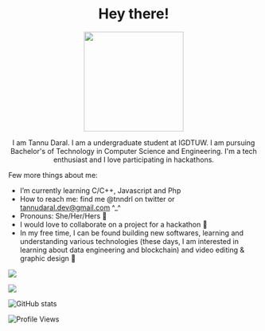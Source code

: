 <h1 align=center> Hey there! </h1>
<p align="center">
<img src="https://user-images.githubusercontent.com/70472388/137866328-fe2828b5-ec09-4260-a87f-b265dcdd64ac.png" width="200" height="200"/>
</p>

<p align=center>I am Tannu Daral. I am a undergraduate student at IGDTUW. I am pursuing Bachelor's of Technology in Computer Science and Engineering. I'm a tech enthusiast and I love participating in hackathons.</p>

Few more things about me: 

- I’m currently learning C/C++, Javascript and Php 
- How to reach me: find me @tnndrl on twitter or tannudaral.dev@gmail.com ^_^
- Pronouns: She/Her/Hers 💮
- I would love to collaborate on a project for a hackathon 🦆
- In my free time, I can be found building new softwares, learning and understanding various technologies (these days, I am interested in learning about data engineering and blockchain) and video editing & graphic design 🤎

![](https://img.shields.io/badge/OS-_Windows_|_Linux_-informational?style=&logo=<LOGO_NAME>&logoColor=white&color=000000)

![](https://img.shields.io/badge/Languages-_C/C++_|_HTML5_|_CSS3_|_Javascript_|_Dart_|_Python_|_Java_-informational?style=&logo=code&logoColor=white&color=000000)

![GitHub stats](https://github-readme-stats.vercel.app/api?username=tannudaral&hide=stars&count_private=true&show_icons=true&theme=cobalt)

![ Profile Views ](https://komarev.com/ghpvc/?username=tannudaral&color=000000)
